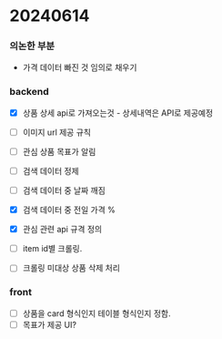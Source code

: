 # 20240614

### 의논한 부분
- 가격 데이터 빠진 것 임의로 채우기
  

### backend
- [x] 상품 상세 api로 가져오는것 - 상세내역은 API로 제공예정
- [ ] 이미지 url 제공 규칙 
- [ ] 관심 상품 목표가 알림
- [ ] 검색 데이터 정제
- [ ] 검색 데이터 중 날짜 깨짐
- [x] 검색 데이터 중 전일 가격 %
- [x] 관심 관련 api 규격 정의
- [ ] item id별 크롤링.
- [ ] 크롤링 미대상 상품 삭제 처리


### front 
- [ ] 상품을 card 형식인지 테이블 형식인지 정함.
- [ ] 목표가 제공 UI?
